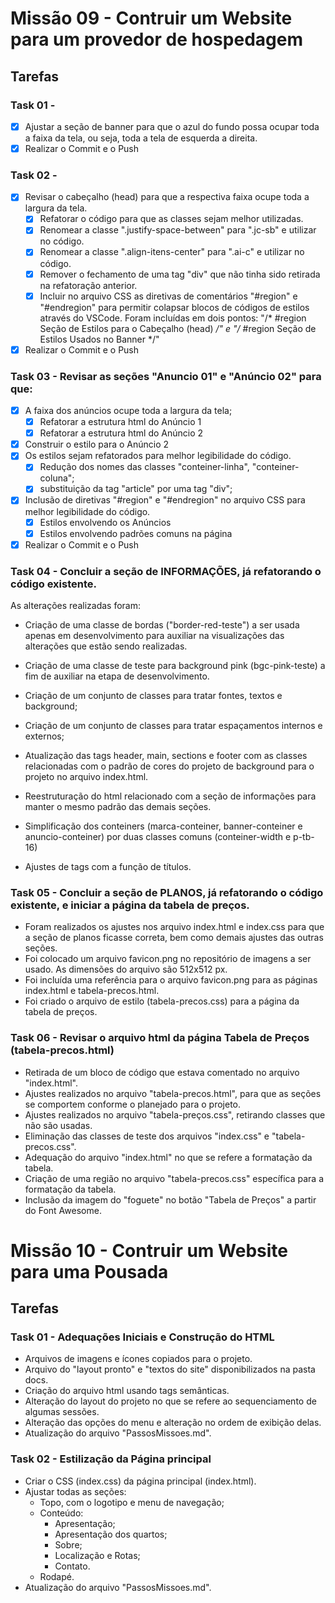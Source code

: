 # Missão 09 - Contruir um Website para um provedor de hospedagem

## Tarefas
### Task 01 - 
- [x] Ajustar a seção de banner para que o azul do fundo possa ocupar toda a faixa da tela, ou seja, toda a tela de esquerda a direita.
- [x] Realizar o Commit e o Push

### Task 02 - 
- [x] Revisar o cabeçalho (head) para que a respectiva faixa ocupe toda a largura da tela.
    - [x] Refatorar o código para que as classes sejam melhor utilizadas.
    - [x] Renomear a classe ".justify-space-between" para ".jc-sb" e utilizar no código.
    - [x] Renomear a classe ".align-itens-center" para ".ai-c" e utilizar no código.    
    - [x] Remover o fechamento de uma tag "div" que não tinha sido retirada na refatoração anterior.
    - [x] Incluir no arquivo CSS as diretivas de comentários "#region" e "#endregion" para permitir colapsar blocos de códigos de estilos através do VSCode. Foram incluídas em dois pontos: "/* #region Seção de Estilos para o Cabeçalho (head) */" e "/* #region Seção de Estilos Usados no Banner */"
- [x] Realizar o Commit e o Push

### Task 03 - Revisar as seções "Anuncio 01" e "Anúncio 02" para que:
- [x] A faixa dos anúncios ocupe toda a largura da tela;
    - [x] Refatorar a estrutura html do Anúncio 1
    - [x] Refatorar a estrutura html do Anúncio 2
- [x] Construir o estilo para o Anúncio 2
- [x] Os estilos sejam refatorados para melhor legibilidade do código.
    - [x] Redução dos nomes das classes "conteiner-linha", "conteiner-coluna";
    - [x] substituição da tag "article" por uma tag "div";
- [x] Inclusão de diretivas "#region" e "#endregion" no arquivo CSS para melhor legibilidade do código.
    - [x] Estilos envolvendo os Anúncios
    - [x] Estilos envolvendo padrões comuns na página
- [x] Realizar o Commit e o Push

### Task 04 - Concluir a seção de INFORMAÇÕES, já refatorando o código existente.
As alterações realizadas foram:
- Criação de uma classe de bordas ("border-red-teste") a ser usada apenas em desenvolvimento para auxiliar na visualizações das alterações que estão sendo realizadas.
- Criação de uma classe de teste para background pink (bgc-pink-teste) a fim de auxiliar na etapa de desenvolvimento.
- Criação de um conjunto de classes para tratar fontes, textos e background;
- Criação de um conjunto de classes para tratar espaçamentos internos e externos;
- Atualização das tags header, main, sections e footer com as classes relacionadas com o padrão de cores do projeto de background para o projeto no arquivo index.html.
- Reestruturação do html relacionado com a seção de informações para manter o mesmo padrão das demais seções.
- Simplificação dos conteiners (marca-conteiner, banner-conteiner e anuncio-conteiner) por duas classes comuns (conteiner-width e p-tb-16)

- Ajustes de tags com a função de títulos.

### Task 05 - Concluir a seção de PLANOS, já refatorando o código existente, e iniciar a página da tabela de preços.
- Foram realizados os ajustes nos arquivo index.html e index.css para que a seção de planos ficasse correta, bem como demais ajustes das outras seções.
- Foi colocado um arquivo favicon.png no repositório de imagens a ser usado. As dimensões do arquivo são 512x512 px.
- Foi incluída uma referência para o arquivo favicon.png para as páginas index.html e tabela-precos.html.
- Foi criado o arquivo de estilo (tabela-precos.css) para a página da tabela de preços.

### Task 06 - Revisar o arquivo html da página Tabela de Preços (tabela-precos.html)
- Retirada de um bloco de código que estava comentado no arquivo "index.html".
- Ajustes realizados no arquivo "tabela-precos.html", para que as seções se comportem conforme o planejado para o projeto.
- Ajustes realizados no arquivo "tabela-preços.css", retirando classes que não são usadas.
- Eliminação das classes de teste dos arquivos "index.css" e "tabela-precos.css".
- Adequação do arquivo "index.html" no que se refere a formatação da tabela.
- Criação de uma região no arquivo "tabela-precos.css" específica para a formatação da tabela.
- Inclusão da imagem do "foguete" no botão "Tabela de Preços" a partir do Font Awesome.

# Missão 10 - Contruir um Website para uma Pousada
## Tarefas
### Task 01 - Adequações Iniciais e Construção do HTML
- Arquivos de imagens e ícones copiados para o projeto.
- Arquivo do "layout pronto" e "textos do site" disponibilizados na pasta docs.
- Criação do arquivo html usando tags semânticas.
- Alteração do layout do projeto no que se refere ao sequenciamento de algumas sessões.
- Alteração das opções do menu e alteração no ordem de exibição delas.
- Atualização do arquivo "PassosMissoes.md".

### Task 02 - Estilização da Página principal
- Criar o CSS (index.css) da página principal (index.html).
- Ajustar todas as seções:
    - Topo, com o logotipo e menu de navegação;
    - Conteúdo:
        - Apresentação;
        - Apresentação dos quartos;
        - Sobre;
        - Localização e Rotas;
        - Contato.
    - Rodapé.
- Atualização do arquivo "PassosMissoes.md".